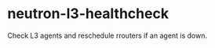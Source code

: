 neutron-l3-healthcheck
======================

Check L3 agents and reschedule rrouters if an agent is down.
